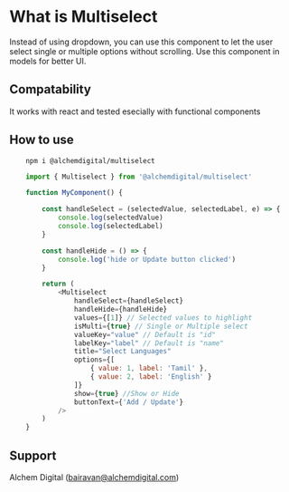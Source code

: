 # What is Multiselect

Instead of using dropdown, you can use this component to let the user select single or multiple options without scrolling. Use this component in models for better UI.

## Compatability

It works with react and tested esecially with functional components

## How to use
```
    npm i @alchemdigital/multiselect
```
```js
    import { Multiselect } from '@alchemdigital/multiselect'

    function MyComponent() {

        const handleSelect = (selectedValue, selectedLabel, e) => {
            console.log(selectedValue)
            console.log(selectedLabel)
        }

        const handleHide = () => {
            console.log('hide or Update button clicked')
        }

        return (
            <Multiselect
                handleSelect={handleSelect}
                handleHide={handleHide}
                values={[1]} // Selected values to highlight
                isMulti={true} // Single or Multiple select
                valueKey="value" // Default is "id"
                labelKey="label" // Default is "name"
                title="Select Languages"
                options={[
                    { value: 1, label: 'Tamil' },
                    { value: 2, label: 'English' }
                ]}
                show={true} //Show or Hide
                buttonText={'Add / Update'}
            />
        )
    }
```

## Support

Alchem Digital (bairavan@alchemdigital.com)